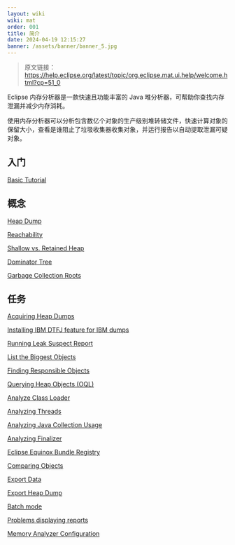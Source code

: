 ```yaml
---
layout: wiki
wiki: mat
order: 001
title: 简介
date: 2024-04-19 12:15:27
banner: /assets/banner/banner_5.jpg
---
```


> 原文链接：https://help.eclipse.org/latest/topic/org.eclipse.mat.ui.help/welcome.html?cp=51_0

Eclipse 内存分析器是一款快速且功能丰富的 Java 堆分析器，可帮助你查找内存泄漏并减少内存消耗。

使用内存分析器可以分析包含数亿个对象的生产级别堆转储文件，快速计算对象的保留大小，查看是谁阻止了垃圾收集器收集对象，并运行报告以自动提取泄漏可疑对象。

## 入门

[Basic Tutorial](https://help.eclipse.org/latest/topic/org.eclipse.mat.ui.help/gettingstarted/basictutorial.html)

## 概念

[Heap Dump](https://help.eclipse.org/latest/topic/org.eclipse.mat.ui.help/concepts/heapdump.html)

[Reachability](https://help.eclipse.org/latest/topic/org.eclipse.mat.ui.help/concepts/reachability.html)

[Shallow vs. Retained Heap](https://help.eclipse.org/latest/topic/org.eclipse.mat.ui.help/concepts/shallowretainedheap.html)

[Dominator Tree](https://help.eclipse.org/latest/topic/org.eclipse.mat.ui.help/concepts/dominatortree.html)

[Garbage Collection Roots](https://help.eclipse.org/latest/topic/org.eclipse.mat.ui.help/concepts/gcroots.html)

## 任务

[Acquiring Heap Dumps](https://help.eclipse.org/latest/topic/org.eclipse.mat.ui.help/tasks/acquiringheapdump.html)

[Installing IBM DTFJ feature for IBM dumps](https://help.eclipse.org/latest/topic/org.eclipse.mat.ui.help/tasks/installDTFJ.html)

[Running Leak Suspect Report](https://help.eclipse.org/latest/topic/org.eclipse.mat.ui.help/tasks/runningleaksuspectreport.html)

[List the Biggest Objects](https://help.eclipse.org/latest/topic/org.eclipse.mat.ui.help/tasks/listbiggestobjects.html)

[Finding Responsible Objects](https://help.eclipse.org/latest/topic/org.eclipse.mat.ui.help/tasks/findingresponsibleobjects.html)

[Querying Heap Objects (OQL)](https://help.eclipse.org/latest/topic/org.eclipse.mat.ui.help/tasks/queryingheapobjects.html)

[Analyze Class Loader](https://help.eclipse.org/latest/topic/org.eclipse.mat.ui.help/tasks/analyzingclassloader.html)

[Analyzing Threads](https://help.eclipse.org/latest/topic/org.eclipse.mat.ui.help/tasks/analyzingthreads.html)

[Analyzing Java Collection Usage](https://help.eclipse.org/latest/topic/org.eclipse.mat.ui.help/tasks/analyzingjavacollectionusage.html)

[Analyzing Finalizer](https://help.eclipse.org/latest/topic/org.eclipse.mat.ui.help/tasks/analyzingfinalizer.html)

[Eclipse Equinox Bundle Registry](https://help.eclipse.org/latest/topic/org.eclipse.mat.ui.help/tasks/bundleregistry.html)

[Comparing Objects](https://help.eclipse.org/latest/topic/org.eclipse.mat.ui.help/tasks/comparingdata.html)

[Export Data](https://help.eclipse.org/latest/topic/org.eclipse.mat.ui.help/tasks/exportdata.html)

[Export Heap Dump](https://help.eclipse.org/latest/topic/org.eclipse.mat.ui.help/tasks/exportdump.html)

[Batch mode](https://help.eclipse.org/latest/topic/org.eclipse.mat.ui.help/tasks/batch.html)

[Problems displaying reports](https://help.eclipse.org/latest/topic/org.eclipse.mat.ui.help/tasks/report.html)

[Memory Analyzer Configuration](https://help.eclipse.org/latest/topic/org.eclipse.mat.ui.help/tasks/configure_mat.html)